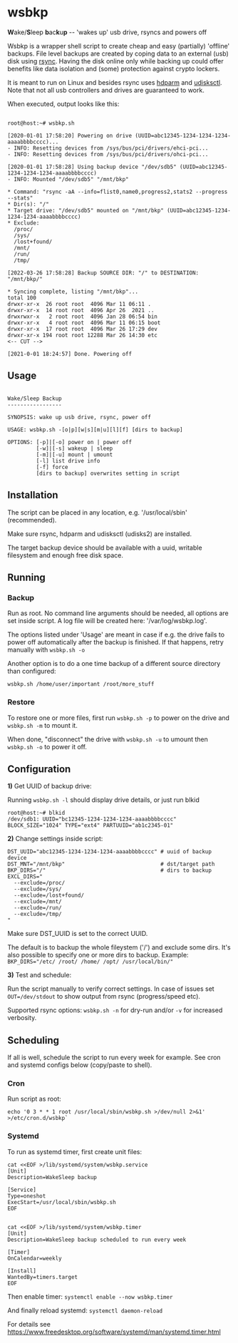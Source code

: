 # wsbkp

**W**ake/**S**leep **b**ac**k**u**p** -- 'wakes up' usb drive, rsyncs and powers off

Wsbkp is a wrapper shell script to create cheap and easy (partially) 'offline' backups. File level backups are created by coping data to an external (usb) disk using [rsync](https://rsync.samba.org). Having the disk online only while backing up could offer benefits like data isolation and (some) protection against crypto lockers.

It is meant to run on Linux and besides rsync uses [hdparm](https://sourceforge.net/projects/hdparm) and [udisksctl](http://storaged.org/doc/udisks2-api/latest/udisksctl.1.html). Note that not all usb controllers and drives are guaranteed to work.

When executed, output looks like this:

``` shell

root@host:~# wsbkp.sh

[2020-01-01 17:58:20] Powering on drive (UUID=abc12345-1234-1234-1234-aaaabbbbcccc)...
- INFO: Resetting devices from /sys/bus/pci/drivers/ehci-pci...
- INFO: Resetting devices from /sys/bus/pci/drivers/ohci-pci...

[2020-01-01 17:58:28] Using backup device "/dev/sdb5" (UUID=abc12345-1234-1234-1234-aaaabbbbcccc)
- INFO: Mounted "/dev/sdb5" "/mnt/bkp"

* Command: "rsync -aA --info=flist0,name0,progress2,stats2 --progress --stats"
* Dir(s): "/"
* Target drive: "/dev/sdb5" mounted on "/mnt/bkp" (UUID=abc12345-1234-1234-1234-aaaabbbbcccc)
* Exclude:
  /proc/
  /sys/
  /lost+found/
  /mnt/
  /run/
  /tmp/

[2022-03-26 17:58:28] Backup SOURCE DIR: "/" to DESTINATION: "/mnt/bkp/"

* Syncing complete, listing "/mnt/bkp"...
total 100
drwxr-xr-x  26 root root  4096 Mar 11 06:11 .
drwxr-xr-x  14 root root  4096 Apr 26  2021 ..
drwxrwxr-x   2 root root  4096 Jan 28 06:54 bin
drwxr-xr-x   4 root root  4096 Mar 11 06:15 boot
drwxr-xr-x  17 root root  4096 Mar 26 17:29 dev
drwxr-xr-x 194 root root 12288 Mar 26 14:30 etc
<-- CUT -->

[2021-0-01 18:24:57] Done. Powering off

```

## Usage

```

Wake/Sleep Backup
-----------------

SYNOPSIS: wake up usb drive, rsync, power off

USAGE: wsbkp.sh -[o|p][w|s][m|u][l][f] [dirs to backup]

OPTIONS: [-p]|[-o] power on | power off
         [-w]|[-s] wakeup | sleep
         [-m]|[-u] mount | umount
         [-l] list drive info
         [-f] force
         [dirs to backup] overwrites setting in script

```

## Installation

The script can be placed in any location, e.g. '/usr/local/sbin' (recommended).

Make sure rsync, hdparm and udisksctl (udisks2) are installed.

The target backup device should be available with a uuid, writable filesystem and enough free disk space.

## Running

### Backup

Run as root. No command line arguments should be needed, all options are set inside script. A log file will be created here: '/var/log/wsbkp.log'.

The options listed under 'Usage' are meant in case if e.g. the drive fails to power off automatically after the backup is finished. If that happens, retry manually with `wsbkp.sh -o`

Another option is to do a one time backup of a different source directory than configured:

`wsbkp.sh /home/user/important /root/more_stuff`

### Restore

To restore one or more files, first run `wsbkp.sh -p` to power on the drive and `wsbkp.sh -m` to mount it.

When done, "disconnect" the drive with `wsbkp.sh -u` to umount then `wsbkp.sh -o` to power it off.

## Configuration

**1)** Get UUID of backup drive:

Running `wsbkp.sh -l` should display drive details, or just run blkid

```
root@host:~# blkid
/dev/sdb1: UUID="bc12345-1234-1234-1234-aaaabbbbcccc" BLOCK_SIZE="1024" TYPE="ext4" PARTUUID="ab1c2345-01"
```

**2)** Change settings inside script:

``` shell
DST_UUID="abc12345-1234-1234-1234-aaaabbbbcccc" # uuid of backup device
DST_MNT="/mnt/bkp"                              # dst/target path
BKP_DIRS="/"                                    # dirs to backup
EXCL_DIRS="
  --exclude=/proc/
  --exclude=/sys/
  --exclude=/lost+found/
  --exclude=/mnt/
  --exclude=/run/
  --exclude=/tmp/
"
```

Make sure DST_UUID is set to the correct UUID.

The default is to backup the whole fileystem ('/') and exclude some dirs. It's also possible to specify one or more dirs to backup. Example: `BKP_DIRS="/etc/ /root/ /home/ /opt/ /usr/local/bin/"`

**3)** Test and schedule:

Run the script manually to verify correct settings. In case of issues set `OUT=/dev/stdout` to show output from rsync (progress/speed etc).

Supported rsync options: `wsbkp.sh -n` for dry-run and/or `-v` for increased verbosity.

## Scheduling

If all is well, schedule the script to run every week for example. See cron and systemd configs below (copy/paste to shell).

### Cron

Run script as root:

``` shell
echo '0 3 * * 1 root /usr/local/sbin/wsbkp.sh >/dev/null 2>&1' >/etc/cron.d/wsbkp`
```

### Systemd

To run as systemd timer, first create unit files:

``` shell
cat <<EOF >/lib/systemd/system/wsbkp.service
[Unit]
Description=WakeSleep backup

[Service]
Type=oneshot
ExecStart=/usr/local/sbin/wsbkp.sh
EOF


cat <<EOF >/lib/systemd/system/wsbkp.timer
[Unit]
Description=WakeSleep backup scheduled to run every week

[Timer]
OnCalendar=weekly

[Install]
WantedBy=timers.target
EOF
```

Then enable timer: `systemctl enable --now wsbkp.timer`

And finally reload systemd: `systemctl daemon-reload`

For details see https://www.freedesktop.org/software/systemd/man/systemd.timer.html
